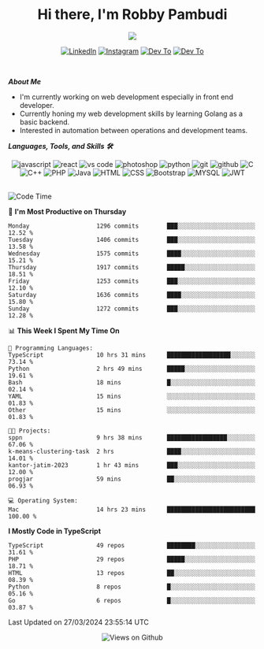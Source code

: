 <div align="center">
   <h1>Hi there, I'm Robby Pambudi </h1>

<img src="https://pronoun.cyou/x/y?subject=He&object=Him&height=20"> 
</div>

<p align='center'>
   <a href="https://www.linkedin.com/in/robbypambudi" target="_blank"><img src="https://img.shields.io/badge/LinkedIn-0077B5?style=for-the-badge&logo=linkedin&logoColor=white" alt="LinkedIn"></a>
   <a href="https://www.instagram.com/robbypambudi" target="_blank"><img src="https://img.shields.io/badge/Instagram-E4405F?style=for-the-badge&logo=instagram&logoColor=white" alt="Instagram"></a>
   <a href="https://dev.to/robbypambudi" target="_blank"><img src="https://img.shields.io/badge/dev.to-0A0A0A?style=for-the-badge&logo=dev.to&logoColor=white" alt="Dev To"></a>
   <a href="https://www.facebook.com/robbyulungpambudi" target="_blank"><img src="https://img.shields.io/badge/Facebook-1877F2?style=for-the-badge&logo=facebook&logoColor=white" alt="Dev To"></a>

</p> <p>
<br>
   
***About Me***
   
- I'm currently working on web development especially in front end developer.
- Currently honing my web development skills by learning Golang as a basic backend.
- Interested in automation between operations and development teams.
 
   
***Languages, Tools, and Skills 🛠***

   <div align="center">
   <img src="https://img.shields.io/badge/JavaScript-F7DF1E?style=for-the-badge&logo=javascript&logoColor=black" alt="javascript" />
      <img src="https://img.shields.io/badge/React-61DAFB?style=for-the-badge&logo=react&logoColor=black" alt="react" />
      <img src="https://img.shields.io/badge/vs%20code-007ACC?style=for-the-badge&logo=visual%20studio%20code&logoColor=white" alt="vs code" />
      <img src="https://img.shields.io/badge/adobe%20photoshop-31A8FF?style=for-the-badge&logo=adobe%20photoshop&logoColor=white" alt="photoshop" />
      <img src="https://img.shields.io/badge/python-3776AB?style=for-the-badge&logo=python&logoColor=white" alt="python" />
      <img src="https://img.shields.io/badge/Git-F05032?style=for-the-badge&logo=git&logoColor=white" alt="git" />
      <img src="https://img.shields.io/badge/GitHub-100000?style=for-the-badge&logo=github&logoColor=white" alt="github" />
      <img src="https://img.shields.io/badge/c-%2300599C.svg?style=for-the-badge&logo=c&logoColor=white" alt="C" />
      <img src="https://img.shields.io/badge/c++-%2300599C.svg?style=for-the-badge&logo=c%2B%2B&logoColor=white" alt="C++" />   
      <img src="https://img.shields.io/badge/PHP-777BB4?style=for-the-badge&logo=php&logoColor=white" alt="PHP" />
      <img src="https://img.shields.io/badge/Java-ED8B00?style=for-the-badge&logo=java&logoColor=white" alt="Java"/>
      <img src="https://img.shields.io/badge/HTML5-E34F26?style=for-the-badge&logo=html5&logoColor=white" alt="HTML" />
      <img src="https://img.shields.io/badge/CSS-239120?&style=for-the-badge&logo=css3&logoColor=white" alt ="CSS" />
      <img src="https://img.shields.io/badge/Bootstrap-563D7C?style=for-the-badge&logo=bootstrap&logoColor=white" alt="Bootstrap" />
      <img src="https://img.shields.io/badge/MySQL-00000F?style=for-the-badge&logo=mysql&logoColor=white" alt="MYSQL" />
      <img src="https://img.shields.io/badge/json%20web%20tokens-323330?style=for-the-badge&logo=json-web-tokens&logoColor=pink" alt="JWT" />
      
   </div><br>
   
<!--START_SECTION:waka-->
![Code Time](http://img.shields.io/badge/Code%20Time-1%2C150%20hrs%2046%20mins-blue)

📅 **I'm Most Productive on Thursday** 

```text
Monday                   1296 commits        ███░░░░░░░░░░░░░░░░░░░░░░   12.52 % 
Tuesday                  1406 commits        ███░░░░░░░░░░░░░░░░░░░░░░   13.58 % 
Wednesday                1575 commits        ████░░░░░░░░░░░░░░░░░░░░░   15.21 % 
Thursday                 1917 commits        █████░░░░░░░░░░░░░░░░░░░░   18.51 % 
Friday                   1253 commits        ███░░░░░░░░░░░░░░░░░░░░░░   12.10 % 
Saturday                 1636 commits        ████░░░░░░░░░░░░░░░░░░░░░   15.80 % 
Sunday                   1272 commits        ███░░░░░░░░░░░░░░░░░░░░░░   12.28 % 
```


📊 **This Week I Spent My Time On** 

```text
💬 Programming Languages: 
TypeScript               10 hrs 31 mins      ██████████████████░░░░░░░   73.14 % 
Python                   2 hrs 49 mins       █████░░░░░░░░░░░░░░░░░░░░   19.61 % 
Bash                     18 mins             █░░░░░░░░░░░░░░░░░░░░░░░░   02.14 % 
YAML                     15 mins             ░░░░░░░░░░░░░░░░░░░░░░░░░   01.83 % 
Other                    15 mins             ░░░░░░░░░░░░░░░░░░░░░░░░░   01.83 % 

🐱‍💻 Projects: 
sppn                     9 hrs 38 mins       █████████████████░░░░░░░░   67.06 % 
k-means-clustering-task  2 hrs               ████░░░░░░░░░░░░░░░░░░░░░   14.01 % 
kantor-jatim-2023        1 hr 43 mins        ███░░░░░░░░░░░░░░░░░░░░░░   12.00 % 
progjar                  59 mins             ██░░░░░░░░░░░░░░░░░░░░░░░   06.93 % 

💻 Operating System: 
Mac                      14 hrs 23 mins      █████████████████████████   100.00 % 
```

**I Mostly Code in TypeScript** 

```text
TypeScript               49 repos            ████████░░░░░░░░░░░░░░░░░   31.61 % 
PHP                      29 repos            █████░░░░░░░░░░░░░░░░░░░░   18.71 % 
HTML                     13 repos            ██░░░░░░░░░░░░░░░░░░░░░░░   08.39 % 
Python                   8 repos             █░░░░░░░░░░░░░░░░░░░░░░░░   05.16 % 
Go                       6 repos             █░░░░░░░░░░░░░░░░░░░░░░░░   03.87 % 
```




 Last Updated on 27/03/2024 23:55:14 UTC
<!--END_SECTION:waka-->

<div align="center">
<img src="https://komarev.com/ghpvc/?username=robbypambudi&color=green" alt="Views on Github" />
</div>

